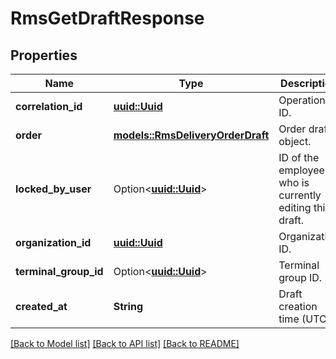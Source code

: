 # RmsGetDraftResponse

## Properties

Name | Type | Description | Notes
------------ | ------------- | ------------- | -------------
**correlation_id** | [**uuid::Uuid**](uuid::Uuid.md) | Operation ID. | 
**order** | [**models::RmsDeliveryOrderDraft**](RmsDeliveryOrderDraft.md) | Order draft object. | 
**locked_by_user** | Option<[**uuid::Uuid**](uuid::Uuid.md)> | ID of the employee who is currently editing this draft. | 
**organization_id** | [**uuid::Uuid**](uuid::Uuid.md) | Organization ID. | 
**terminal_group_id** | Option<[**uuid::Uuid**](uuid::Uuid.md)> | Terminal group ID. | [optional]
**created_at** | **String** | Draft creation time (UTC). | 

[[Back to Model list]](../README.md#documentation-for-models) [[Back to API list]](../README.md#documentation-for-api-endpoints) [[Back to README]](../README.md)


